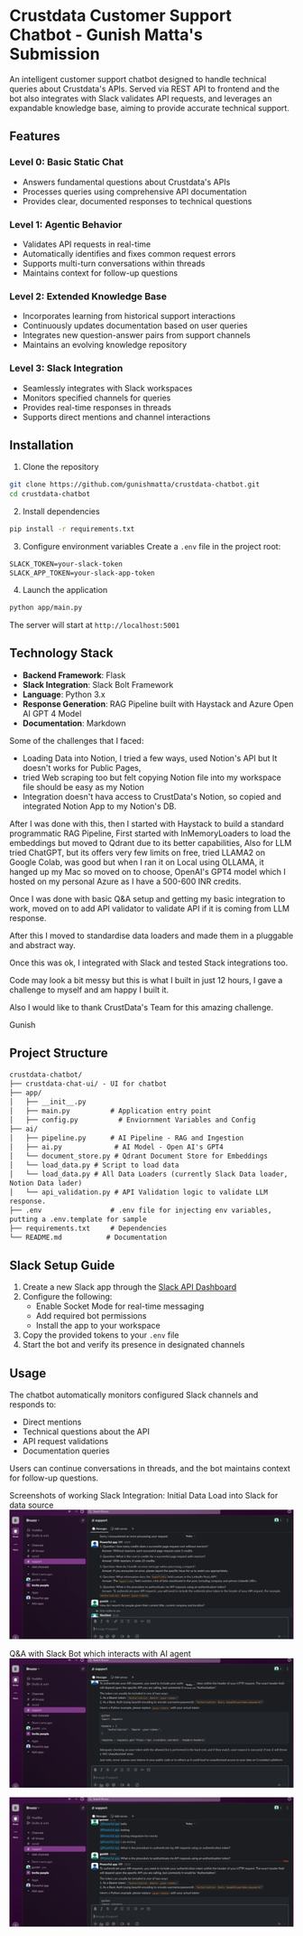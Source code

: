 # Crustdata Customer Support Chatbot - Gunish Matta's Submission

An intelligent customer support chatbot designed to handle technical queries about Crustdata's APIs. 
Served via REST API to frontend and the bot also integrates with Slack validates API requests, and leverages an expandable knowledge base, aiming to provide accurate technical support.

## Features

### Level 0: Basic Static Chat
- Answers fundamental questions about Crustdata's APIs
- Processes queries using comprehensive API documentation
- Provides clear, documented responses to technical questions

### Level 1: Agentic Behavior
- Validates API requests in real-time
- Automatically identifies and fixes common request errors
- Supports multi-turn conversations within threads
- Maintains context for follow-up questions

### Level 2: Extended Knowledge Base
- Incorporates learning from historical support interactions
- Continuously updates documentation based on user queries
- Integrates new question-answer pairs from support channels
- Maintains an evolving knowledge repository

### Level 3: Slack Integration
- Seamlessly integrates with Slack workspaces
- Monitors specified channels for queries
- Provides real-time responses in threads
- Supports direct mentions and channel interactions

## Installation

1. Clone the repository
```bash
git clone https://github.com/gunishmatta/crustdata-chatbot.git
cd crustdata-chatbot
```

2. Install dependencies
```bash
pip install -r requirements.txt
```

3. Configure environment variables
Create a `.env` file in the project root:
```env
SLACK_TOKEN=your-slack-token
SLACK_APP_TOKEN=your-slack-app-token
```

4. Launch the application
```bash
python app/main.py
```

The server will start at `http://localhost:5001`

## Technology Stack

- **Backend Framework**: Flask
- **Slack Integration**: Slack Bolt Framework
- **Language**: Python 3.x
- **Response Generation**: RAG Pipeline built with Haystack and Azure Open AI GPT 4 Model
- **Documentation**: Markdown

Some of the challenges that I faced:
* Loading Data into Notion, I tried a few ways, used Notion's API but It doesn't works for Public Pages,
* tried Web scraping too but felt copying Notion file into my workspace file should be easy as my Notion 
* Integration doesn't hava access to CrustData's Notion, so copied and integrated Notion App to my Notion's DB.

After I was done with this, then I started with Haystack to build a standard programmatic RAG Pipeline,
First started with InMemoryLoaders to load the embeddings but moved to Qdrant due to its better capabilities,
Also for LLM tried ChatGPT, but its offers very few limits on free, tried LLAMA2 on Google Colab, was good but when I ran it on Local using OLLAMA,
it hanged up my Mac so moved on to choose, OpenAI's GPT4 model which I hosted on my personal Azure as I have a 500-600 INR credits.

Once I was done with basic Q&A setup and getting my basic integration to work, moved on to add API validator 
to validate API if it is coming from LLM response.

After this I moved to standardise data loaders and made them in a pluggable and abstract way.

Once this was ok, I integrated with Slack and tested Stack integrations too.

Code may look a bit messy but this is what I built in just 12 hours, I gave a challenge to myself and am happy I built it.


Also I would like to thank CrustData's Team for this amazing challenge.

Gunish

## Project Structure

```
crustdata-chatbot/
├── crustdata-chat-ui/ - UI for chatbot
├── app/
│   ├── __init__.py
│   ├── main.py          # Application entry point
│   ├── config.py          # Enviornment Variables and Config
├── ai/
│   ├── pipeline.py      # AI Pipeline - RAG and Ingestion
│   ├── ai.py             # AI Model - Open AI's GPT4
│   └── document_store.py # Qdrant Document Store for Embeddings
│   └── load_data.py # Script to load data
│   └── load_data.py # All Data Loaders (currently Slack Data loader, Notion Data lader)
│   └── api_validation.py # API Validation logic to validate LLM response.
├── .env                 # .env file for injecting env variables, putting a .env.template for sample
├── requirements.txt     # Dependencies
└── README.md           # Documentation

```


## Slack Setup Guide

1. Create a new Slack app through the [Slack API Dashboard](https://api.slack.com/apps)
2. Configure the following:
   - Enable Socket Mode for real-time messaging
   - Add required bot permissions
   - Install the app to your workspace
3. Copy the provided tokens to your `.env` file
4. Start the bot and verify its presence in designated channels

## Usage

The chatbot automatically monitors configured Slack channels and responds to:
- Direct mentions 
- Technical questions about the API
- API request validations
- Documentation queries

Users can continue conversations in threads, and the bot maintains context for follow-up questions.

Screenshots of working Slack Integration:
Initial Data Load into Slack for data source
![img_2.png](img_2.png)

Q&A with Slack Bot which interacts with AI agent
![img.png](img.png)

![img_1.png](img_1.png)

